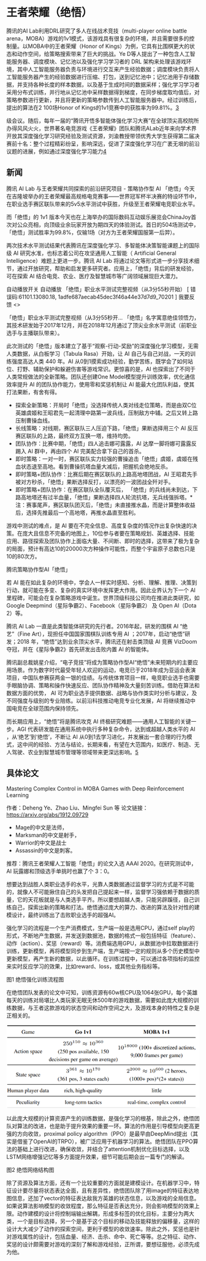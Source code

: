 

<!--
 * @version:
 * @Author:  StevenJokess（蔡舒起） https://github.com/StevenJokess
 * @Date: 2023-05-14 23:48:17
 * @LastEditors:  StevenJokess（蔡舒起） https://github.com/StevenJokess
 * @LastEditTime: 2023-10-17 01:01:19
 * @Description:
 * @Help me: make friends by a867907127@gmail.com and help me get some “foreign” things or service I need in life; 如有帮助，请赞助，失业3年了。![支付宝收款码](https://github.com/StevenJokess/d2rl/blob/master/img/%E6%94%B6.jpg)
 * @TODO::
 * @Reference:
-->
# 王者荣耀（绝悟）

腾讯的AI Lab利用DRL研究了多人在线战术竞技（multi-player online battle arena，MOBA）游戏的1v1模式，该游戏具有很复杂的环境，并且需要很多的控制量。以MOBA中的王者荣耀（Honor of Kings）为例，它具有比围棋更大的状态和动作空间，给策略搜索带来了巨大的挑战。Ye D等人提出了一种包含人工智能服务器、调度模块、记忆池以及强化学习学习者的 DRL 架构来处理该游戏环境，其中人工智能服务器负责与环境进行交互来产生经验数据；调度模块负责将人工智能服务器产生的经验数据进行压缩、打包，送到记忆池中；记忆池用于存储数据，并支持各种长度的样本数据，以及基于生成时间的数据采样；强化学习学习者采用分布式训练，并行地从记忆池中采样数据得到梯度，在同步梯度取均值后，对策略参数进行更新，并且将更新的策略参数传到人工智能服务器中。经过训练后，提出的算法在2 100场Honor of Kings的1v1竞赛中的获胜率为99.81%。[3]

级会议。随后，每年一届的“腾讯开悟多智能体强化学习大赛”在全球顶尖高校院所办得风风火火，世界著名电竞游戏《王者荣耀》团队和腾讯ALab近年来向学术界开放其深度强化学习研究经验及测试资源，刘渝教授带领优秀大学生获得第二届决赛前十名：整个过程精彩纷呈，影响深远，促进了深度强化学习在广袤无垠的前沿议题的进展，例如通过深度强化学习能力[4]

## 新闻

腾讯 AI Lab 与王者荣耀共同探索的前沿研究项目 - 策略协作型 AI 「绝悟」今天在吉隆坡举办的王者荣耀最高规格电竞赛事——世界冠军杯半决赛的特设环节中，在职业选手赛区联队带来的5v5水平测试中获胜，升级至王者荣耀电竞职业水平。

而「绝悟」的 1v1 版本今天也在上海举办的国际数码互动娱乐展览会ChinaJoy首次对公众亮相，向顶级业余玩家开放为期四天的体验测试。首日的504场测试中，「绝悟」测试胜率为99.8%，仅输1场（对方为王者荣耀国服第一后羿）。

两次技术水平测试结果代表腾讯在深度强化学习、多智能体决策智能课题上的国际级 AI 研究水准，也标志着公司在攻坚通用人工智能（ Artificial General Intelligence）难题上更进一步。腾讯 AI Lab 将通过论文等形式进一步分享技术细节，通过开放研究，帮助和启发更多研究者。应用上，「绝悟」背后的研发经验，可在探索 AI 结合电竞、农业、医疗及智慧城市等广阔领域展现巨大潜力。

自动播放开关
自动播放
「绝悟」职业水平测试完整视频（从3分55秒开始）
[ 错误码:61101.13080.18, 1adfe687aecab45dec3f46a44e37d7d9_70201 ] 我要反馈
<>

「绝悟」职业水平测试完整视频（从3分55秒开...
「绝悟」名字寓意绝佳领悟力，其技术研发始于2017年12月，并在2018年12月通过了顶尖业余水平测试（前职业选手与主播联队带来）。

此次测试的「绝悟」版本建立了基于“观察-行动-奖励”的深度强化学习模型，无需人类数据，从白板学习（Tabula Rasa）开始，让 AI 自己与自己对战，一天的训练强度高达人类 440 年。AI 从0到1摸索成功经验，勤学苦练，既学会了如何站位、打野、辅助保护和躲避伤害等游戏常识。更惊喜的是，AI 也探索出了不同于人类常规做法的全新策略。团队还创建One Model模型提升训练效率，优化通信效率提升 AI 的团队协作能力，使用零和奖惩机制让 AI 能最大化团队利益，使其打法果断，有舍有得。

- 探索全新策略：开局时「绝悟」没选择传统人类对线走位策略，而是由双C位英雄虞姬和王昭君先一起清理中路第一波兵线，压制敌方中辅。之后又转上路压制曹操血线。
- 长线策略：对线期，赛区联队三人压迫下路，「绝悟」果断选择用三个 AI 反压赛区联队的上路，最终双方互换一塔，维持均势。
- 团队协作：比赛中期，「绝悟」四人追击娜可露露，AI 达摩一脚将娜可露露反踢入 AI 群中，再由四个 AI 完美配合拿下自己的首杀。
- 即时策略：一对一时，赛区联队实力较强的曹操追击「绝悟」虞姬，虞姬在残血状态退至高地。看到曹操抗塔血量大减后，把握机会绝地反杀。
- 即时策略+团队协作：比赛后期在赛区联队的上路高地塔团战，AI 王昭君先手被对方秒杀，「绝悟」果断选择反打，以漂亮的一波团战全歼对手。
- 即时策略+团队协作：在赛区联队全队覆灭后， 「绝悟」的兵线尚未到达，下路高地塔还有过半血量，「绝悟」果断选择四人轮流抗塔，无兵线强拆塔。* 注：赛事尾声，赛区联队团灭后，「绝悟」未直接推水晶，而是计算整体收益后，选择先推最后一个高地塔，再推水晶直至胜利。

游戏中测试的难点，是 AI 要在不完全信息、高度复杂度的情况作出复杂快速的决策。在庞大且信息不完备的地图上，10位参与者要在策略规划、英雄选择、技能应用、路径探索及团队协作上面临大量、不间断、即时的选择，这带来了极为复杂的局面，预计有高达10的20000次方种操作可能性，而整个宇宙原子总数也只是10的80次方。

腾讯策略协作型AI「绝悟」

若 AI 能在如此复杂的环境中，学会人一样实时感知、分析、理解、推理、决策到行动，就可能在多变、复杂的真实环境中发挥更大作用。因此业界认为下一个 AI 里程碑，可能会在复杂策略游戏中诞生。世界顶级科技公司均在推进此类研究，如Google Deepmind（星际争霸2）、Facebook（星际争霸2） 及 Open AI（Dota 2）等。

腾讯 AI Lab 一直是此类智能体研究的先行者。2016年起，研发的围棋 AI “绝艺”（Fine Art），现担任中国国家围棋队训练专用 AI ；2017年，启动“绝悟”研发；2018 年，“绝悟”达到业余顶尖水平，腾讯还在射击类顶级 AI 竞赛 VizDoom 夺冠，并在《星际争霸2》首先研发出击败内置 AI 的智能体。

腾讯副总裁姚星介绍，“电子竞技”将成为策略协作型AI“绝悟”未来短期内的主要应用场景。作为数字时代最受年轻人欢迎的运动，电竞已于2018年成为亚运会表演项目，中国队参赛获两金一银的佳绩。与传统体育项目一样，电竞职业选手也需要手眼脑协调、策略和操作快速反应、团队协作精神及大量刻苦训练。借助在算法和数据方面的优势， AI 可为职业选手提供数据、战略与协作类实时分析与建议，及不同强度与级别的专业陪练。以前沿科技推动电竞专业化发展，AI 将继续推动中国电竞在全球范围内保持领先。

而长期应用上，“绝悟”将是腾讯攻克 AI 终极研究难题——通用人工智能的关键一步。AGI 代表研发能在通用系统中执行多种复杂命令，达到或超越人类水平的 AI ，从‘绝艺’到‘绝悟’，不断让 AI 从0到1去学习进化，并发展出一套合理的行为模式，这中间的经验、方法与结论，长期来看，有望在大范围内，如医疗、制造、无人驾驶、农业到智慧城市管理等领域带来更深远影响。[5]

## 具体论文



Mastering Complex Control in MOBA Games with Deep Reinforcement Learning

作者：Deheng Ye、Zhao Liu、Mingfei Sun 等
论文链接：https://arxiv.org/abs/1912.09729

- Mage的中文是法师，
- Marksman的中文是射手，
- Warrior的中文是战士
- Assassin的中文是刺客。

推荐：腾讯王者荣耀人工智能「绝悟」的论文入选 AAAI 2020。在研究测试中，AI 玩露娜和顶级选手单挑时也赢了个 3：0。

想要达到战胜人类职业选手的水平，光靠人类数据通过监督学习的方式是不可能的，就像人不可能揪住自己的头发把自己提起来一样，监督学习强依赖于数据的质量，它的天花板就是与人类选手平齐。所以要想超越人类，只能另辟蹊径，自己训练自己，探索出新的策略和打法。绝悟通过庞大的算力、改进的算法及针对性的建模设计，最终训练出了击败职业选手的超强AI。

强化学习的流程是一个生产消费模式，生产端一般是选用CPU，通过self play的形式，不断地产生数据，并发送到数据池，数据的格式一般包括特征（feature）、动作（action）、奖惩（reward）等。消费端选用GPU，从数据池中拉取数据进行训练，更新模型，再将模型同步到生产端，生产端按一定的规则从多个历史模型中更新模型，再产生新的数据，以此循环。在训练过程中，可以通过各项指标的监控来实时反应学习的效果，比如reward、loss，或其他业务指标等。

图1 绝悟强化训练流程图

在绝悟团队发表的论文中可知，训练资源有60w核CPU及1064张GPU，每个英雄每天的训练对局堪比人类玩家无眠无休500年的游戏数据，需要如此庞大规模的训练数据，与王者这款游戏的状态空间和动作空间之大，及游戏本身的特性之复杂是正相关的。

![王者这款游戏的状态空间和动作空间](../../img/MOBA_state_space.png)

以此庞大规模的计算资源产生的训练数据，是强化学习的根基，除此之外，绝悟团队对算法的改进，也是助于提升效果的重要一环。算法的作用是引导模型向更高更强的方向收敛，proximal policy algorithm（PPO）是最早由DeepMind提出（其实是借鉴了OpenAI的TRPO），被广泛应用于机器学习的算法。绝悟团队在PPO算法的基础上进行改进，确保收敛，并结合了attention机制优化目标选择，以及LSTM网络增强记忆等多方面提升效果，细节可能后期会出一篇专门的解读。


图2 绝悟网络结构图

除了资源及算法方面，还有一个比较重要的方面就是建模设计。在机器学习中，特征设计要尽量将状态表达全面，且有差异性，绝悟团队除了用image的特征表达地图信息，还加了vector的特征表达敌我方英雄的状态信息，以及游戏的全局信息。如果说算法影响模型的收敛程度，那么特征是否表达充分，则会影响模型的效果上限。动作建模的设计将控制端输出解耦，形成多标签的优化目标，主要分为两大类，一个是目标选择，另一个是基于这个目标的移动及技能释放的偏移量，这样的设计大大减少了动作的探索空间，更利于模型的收敛速率。除此之外，奖惩也是针对游戏属性的设计，包括血量、经济、击杀、命中、死亡等等。总之特征、动作、奖惩的设计颇需要对游戏的深刻了解和游戏经验，正所谓，要想征服他，必须先成为他。



[1]: https://aijishu.com/a/1060000000100723
[2]: https://zhuanlan.zhihu.com/p/473216291
[3]: http://www.infocomm-journal.com/znkx/article/2020/2096-6652/2096-6652-2-4-00314.shtml
[4]: http://www.deeprlhub.com/d/1357-5
[5]: https://tech.qq.com/a/20190803/002062.htm
